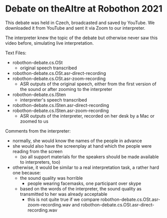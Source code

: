 # Debate on theAItre at Robothon 2021

This debate was held in Czech, broadcasted and saved by YouTube. We downloaded it from YouTube and sent it via Zoom to our interpreter.

The interpreter knew the topic of the debate but otherwise never saw this video before, simulating live interpretation.

Text Files:
- robothon-debate.cs.OSt
  - original speech transcribed
- robothon-debate.cs.OSt.asr-direct-recording
- robothon-debate.cs.OSt.asr-zoom-recording
  - ASR outputs of the original speech, either from the first version of the sound or after zooming to the interpreter
- robothon-debate.cs.ISten
  - interpreter's speech transcribed
- robothon-debate.cs.ISten.asr-direct-recording
- robothon-debate.cs.ISten.asr-zoom-recording
  - ASR outputs of the interpreter, recorded on her desk by a Mac or zoomed to us

Comments from the interpreter:
- normally, she would know the names of the people in advance
- she would also have the screenplay at hand which the people were reading from the screen
  - (so all support materials for the speakers should be made available to interpreters, too)
- otherwise, it would be similar to a real interpretation task, a rather hard one because:
  - the sound quality was horrible
    - people wearing facemasks, one participant over skype
  - based on the words of the interpreter, the sound quality as transmitted to her was already acceptable
    - this is not quite true if we compare
      robothon-debate.cs.OSt.asr-zoom-recording.wav and robothon-debate.cs.OSt.asr-direct-recording.wav

